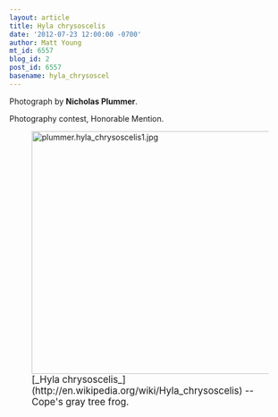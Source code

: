 ```yaml
---
layout: article
title: Hyla chrysoscelis
date: '2012-07-23 12:00:00 -0700'
author: Matt Young
mt_id: 6557
blog_id: 2
post_id: 6557
basename: hyla_chrysoscel
---
```

Photograph by **Nicholas Plummer**. 

Photography contest, Honorable Mention.

<figure>
<img src="http://pandasthumb.org/plummer.hyla_chrysoscelis1.jpg" alt="plummer.hyla_chrysoscelis1.jpg" width="600" height="434" />
<figcaption markdown="span">
<big>[_Hyla chrysoscelis_](http://en.wikipedia.org/wiki/Hyla_chrysoscelis)  -- Cope's gray tree frog.</big>

</figcaption>
</figure>
